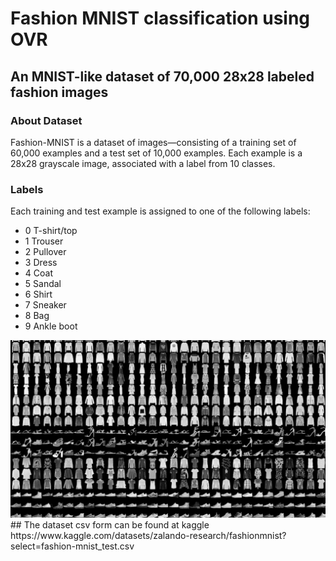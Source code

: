 # Fashion MNIST classification using OVR
## An MNIST-like dataset of 70,000 28x28 labeled fashion images
### About Dataset
Fashion-MNIST is a dataset of images—consisting of a training set of 60,000 examples and a test set of 10,000 examples. Each example is a 28x28 grayscale image, associated with a label from 10 classes.
### Labels
Each training and test example is assigned to one of the following labels:

* 0 T-shirt/top
* 1 Trouser
* 2 Pullover
* 3 Dress
* 4 Coat
* 5 Sandal
* 6 Shirt
* 7 Sneaker
* 8 Bag
* 9 Ankle boot
<img src="https://github.com/Isa1asN/fashion-mnist_ovr/blob/main/fashion-mnist-sprite.jpeg?raw=true" />
## The dataset csv form can be found at kaggle https://www.kaggle.com/datasets/zalando-research/fashionmnist?select=fashion-mnist_test.csv
